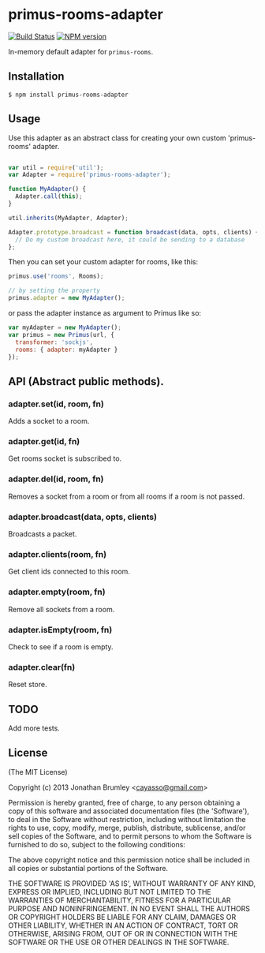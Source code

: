 # primus-rooms-adapter

[![Build Status](https://img.shields.io/travis/cayasso/primus-rooms-adapter/master.svg)](https://travis-ci.org/cayasso/primus-rooms-adapter)
[![NPM version](https://img.shields.io/npm/v/primus-rooms-adapter.svg)](https://www.npmjs.com/package/primus-rooms-adapter)

In-memory default adapter for `primus-rooms`.

## Installation

```
$ npm install primus-rooms-adapter
```

## Usage

Use this adapter as an abstract class for creating your own custom 'primus-rooms' adapter.


```javascript

var util = require('util');
var Adapter = require('primus-rooms-adapter');

function MyAdapter() {
  Adapter.call(this);
}

util.inherits(MyAdapter, Adapter);

Adapter.prototype.broadcast = function broadcast(data, opts, clients) {
  // Do my custom broadcast here, it could be sending to a database
};

```

Then you can set your custom adapter for rooms, like this:

```javascript
primus.use('rooms', Rooms);

// by setting the property
primus.adapter = new MyAdapter();
```

or pass the adapter instance as argument to Primus like so:

```javascript
var myAdapter = new MyAdapter();
var primus = new Primus(url, {
  transformer: 'sockjs',
  rooms: { adapter: myAdapter }
});
```

## API (Abstract public methods).

### adapter.set(id, room, fn)

Adds a socket to a room.

### adapter.get(id, fn)

Get rooms socket is subscribed to.

### adapter.del(id, room, fn)

Removes a socket from a room or from all rooms if a room is not passed.

### adapter.broadcast(data, opts, clients)

Broadcasts a packet.

### adapter.clients(room, fn)

Get client ids connected to this room.

### adapter.empty(room, fn)

Remove all sockets from a room.

### adapter.isEmpty(room, fn)

Check to see if a room is empty.

### adapter.clear(fn)

Reset store.


## TODO

Add more tests.

## License

(The MIT License)

Copyright (c) 2013 Jonathan Brumley &lt;cayasso@gmail.com&gt;

Permission is hereby granted, free of charge, to any person obtaining
a copy of this software and associated documentation files (the
'Software'), to deal in the Software without restriction, including
without limitation the rights to use, copy, modify, merge, publish,
distribute, sublicense, and/or sell copies of the Software, and to
permit persons to whom the Software is furnished to do so, subject to
the following conditions:

The above copyright notice and this permission notice shall be
included in all copies or substantial portions of the Software.

THE SOFTWARE IS PROVIDED 'AS IS', WITHOUT WARRANTY OF ANY KIND,
EXPRESS OR IMPLIED, INCLUDING BUT NOT LIMITED TO THE WARRANTIES OF
MERCHANTABILITY, FITNESS FOR A PARTICULAR PURPOSE AND NONINFRINGEMENT.
IN NO EVENT SHALL THE AUTHORS OR COPYRIGHT HOLDERS BE LIABLE FOR ANY
CLAIM, DAMAGES OR OTHER LIABILITY, WHETHER IN AN ACTION OF CONTRACT,
TORT OR OTHERWISE, ARISING FROM, OUT OF OR IN CONNECTION WITH THE
SOFTWARE OR THE USE OR OTHER DEALINGS IN THE SOFTWARE.

